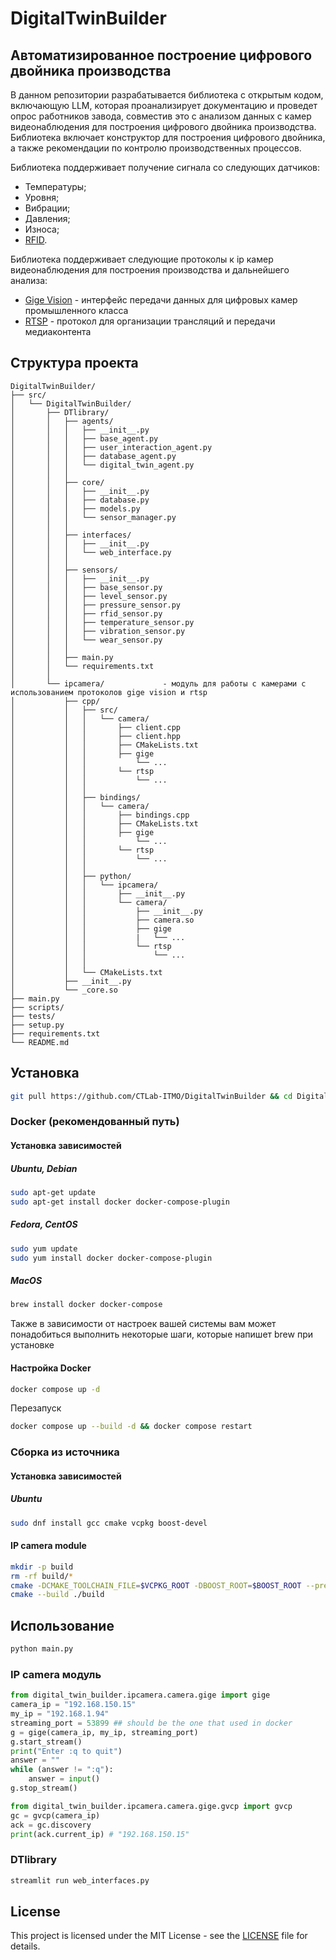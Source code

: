 # DigitalTwinBuilder
## Автоматизированное построение цифрового двойника производства

В данном репозитории разрабатывается библиотека с открытым кодом, включающую LLM, которая проанализирует документацию и проведет опрос работников завода, совместив это с анализом данных с камер видеонаблюдения для построения цифрового двойника производства. Библиотека включает конструктор для построения цифрового двойника, а также рекомендации по контролю производственных процессов.

Библиотека поддерживает получение сигнала со следующих датчиков:
* Температуры; 
* Уровня; 
* Вибрации; 
* Давления;
* Износа;
* [RFID](https://sauk.ru/).

Библиотека поддерживает следующие протоколы к ip камер видеонаблюдения для построения производства и дальнейшего анализа: 
* [Gige Vision](https://www.automate.org/vision/vision-standards/vision-standards-gige-vision) - интерфейс передачи данных для цифровых камер промышленного класса
* [RTSP](https://datatracker.ietf.org/doc/html/rfc7826) - протокол для организации трансляций и передачи медиаконтента

## Структура проекта

```
DigitalTwinBuilder/
├── src/
│   └── DigitalTwinBuilder/ 
│       ├── DTlibrary/
│       │   ├── agents/
│       │   │   ├── __init__.py
│       │   │   ├── base_agent.py
│       │   │   ├── user_interaction_agent.py
│       │   │   ├── database_agent.py
│       │   │   └── digital_twin_agent.py
│       │   │   
│       │   ├── core/
│       │   │   ├── __init__.py
│       │   │   ├── database.py
│       │   │   ├── models.py
│       │   │   └── sensor_manager.py
│       │   │   
│       │   ├── interfaces/
│       │   │   ├── __init__.py
│       │   │   └── web_interface.py
│       │   │   
│       │   ├── sensors/
│       │   │   ├── __init__.py
│       │   │   ├── base_sensor.py
│       │   │   ├── level_sensor.py
│       │   │   ├── pressure_sensor.py
│       │   │   ├── rfid_sensor.py
│       │   │   ├── temperature_sensor.py
│       │   │   ├── vibration_sensor.py
│       │   │   └── wear_sensor.py
│       │   │ 
│       │   ├── main.py   
│       │   └── requirements.txt 
│       │   
│       └── ipcamera/             - модуль для работы с камерами с использованием протоколов gige vision и rtsp
│           ├── cpp/
│           │   ├── src/
│           │   │   └── camera/
│           │   │       ├── client.cpp
│           │   │       ├── client.hpp
│           │   │       ├── CMakeLists.txt
│           │   │       ├── gige
│           │   │           └── ...
│           │   │       └── rtsp
│           │   │           └── ...
│           │   │
│           │   ├── bindings/
│           │   │   └── camera/
│           │   │       ├── bindings.cpp
│           │   │       ├── CMakeLists.txt
│           │   │       ├── gige
│           │   │           └── ...
│           │   │       └── rtsp
│           │   │           └── ...
│           │   │
│           │   ├── python/
│           │   │   └── ipcamera/
│           │   │       ├── __init__.py
│           │   │       └── camera/
│           │   │           ├── __init__.py
│           │   │           ├── camera.so
│           │   │           ├── gige
│           │   │           |   └── ...
│           │   │           └── rtsp
│           │   │               └── ...
│           │   │
│           │   └── CMakeLists.txt
│           ├── __init__.py   
│           └── _core.so 
├── main.py 
├── scripts/
├── tests/
├── setup.py
├── requirements.txt
└── README.md
```
## Установка
```bash
git pull https://github.com/CTLab-ITMO/DigitalTwinBuilder && cd DigitalTwinBuilder
```
### Docker (рекомендованный путь)
#### Установка зависимостей
##### Ubuntu, Debian
```bash
sudo apt-get update
sudo apt-get install docker docker-compose-plugin
```
##### Fedora, CentOS
```bash 
sudo yum update
sudo yum install docker docker-compose-plugin
```
##### MacOS
```bash
brew install docker docker-compose
```
Также в зависимости от настроек вашей системы вам может понадобиться выполнить некоторые шаги, которые напишет brew при установке
#### Настройка Docker
```bash
docker compose up -d
```
Перезапуск
```bash
docker compose up --build -d && docker compose restart
```
### Cборка из источника
#### Установка зависимостей
##### Ubuntu
```bash
sudo dnf install gcc cmake vcpkg boost-devel
```
#### IP camera module
```bash
mkdir -p build
rm -rf build/*
cmake -DCMAKE_TOOLCHAIN_FILE=$VCPKG_ROOT -DBOOST_ROOT=$BOOST_ROOT --preset Debug -S .
cmake --build ./build
```
## Использование
```bash
python main.py 
```
### IP camera модуль
```python
from digital_twin_builder.ipcamera.camera.gige import gige
camera_ip = "192.168.150.15"
my_ip = "192.168.1.94"
streaming_port = 53899 ## should be the one that used in docker
g = gige(camera_ip, my_ip, streaming_port)
g.start_stream()
print("Enter :q to quit")
answer = ""
while (answer != ":q"):
    answer = input()
g.stop_stream()

from digital_twin_builder.ipcamera.camera.gige.gvcp import gvcp
gc = gvcp(camera_ip)
ack = gc.discovery
print(ack.current_ip) # "192.168.150.15"
```
### DTlibrary
```bash
streamlit run web_interfaces.py
```

## License

This project is licensed under the MIT License - see the [LICENSE](https://github.com/lizaelisaveta/DigitalTwinOfProduction/blob/main/LICENSE) file for details.

